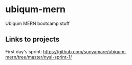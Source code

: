# ubiqum-mern
Ubiqum MERN bootcamp stuff

## Links to projects
First day's sprint: 
https://github.com/sunyamare/ubiqum-mern/tree/master/nysl-sprint-1/


